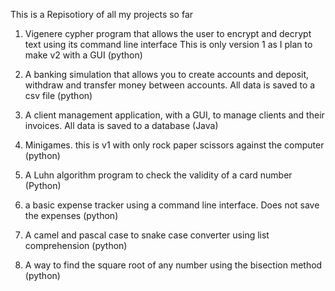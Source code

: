 This is a Repisotiory of all my projects so far

1. Vigenere cypher program that allows the user to encrypt and decrypt text using its command line interface
This is only version 1 as I plan to make v2 with a GUI (python)

2. A banking simulation that allows you to create accounts and deposit, withdraw and transfer money between accounts. All data is saved to a csv file (python)

3. A client management application, with a GUI, to manage clients and their invoices. All data is saved to a database (Java)

4. Minigames. this is v1 with only rock paper scissors against the computer (python)

5. A Luhn algorithm program to check the validity of a card number (Python)

6. a basic expense tracker using a command line interface. Does not save the expenses (python)

7. A camel and pascal case to snake case converter using list comprehension (python)

8. A way to find the square root of any number using the bisection method (python)
